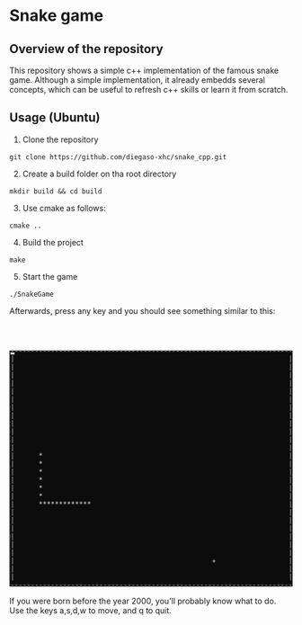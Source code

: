 # Snake game

## Overview of the repository

This repository shows a simple c++ implementation of the famous snake game. Although a simple implementation, it already embedds several concepts, which can be useful to refresh c++ skills or learn it from scratch.

## Usage (Ubuntu)

1. Clone the repository

```
git clone https://github.com/diegaso-xhc/snake_cpp.git
```

2. Create a build folder on tha root directory

```
mkdir build && cd build
```

3. Use cmake as follows:

```
cmake .. 
```

4. Build the project

```
make
```

5. Start the game

```
./SnakeGame
```

Afterwards, press any key and you should see something similar to this:

<br />
<br /> 
<p align="center">
   <img src="/Visualizations/snake_sample.PNG" width="700" />
</p>

If you were born before the year 2000, you'll probably know what to do. Use the keys a,s,d,w to move, and q to quit.

